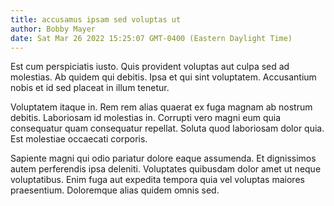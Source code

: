 ```yaml
---
title: accusamus ipsam sed voluptas ut
author: Bobby Mayer
date: Sat Mar 26 2022 15:25:07 GMT-0400 (Eastern Daylight Time)
---
```

Est cum perspiciatis iusto. Quis provident voluptas aut culpa sed ad molestias. Ab quidem qui debitis. Ipsa et qui sint voluptatem. Accusantium nobis et id sed placeat in illum tenetur.

 Voluptatem itaque in. Rem rem alias quaerat ex fuga magnam ab nostrum debitis. Laboriosam id molestias in. Corrupti vero magni eum quia consequatur quam consequatur repellat. Soluta quod laboriosam dolor quia. Est molestiae occaecati corporis.

 Sapiente magni qui odio pariatur dolore eaque assumenda. Et dignissimos autem perferendis ipsa deleniti. Voluptates quibusdam dolor amet ut neque voluptatibus. Enim fuga aut expedita tempora quia vel voluptas maiores praesentium. Doloremque alias quidem omnis sed.